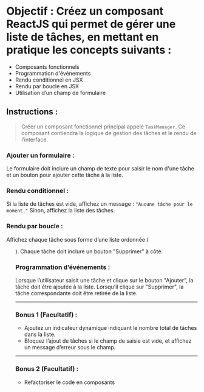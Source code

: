  # Objectif : Créez un composant ReactJS qui permet de gérer une liste de tâches, en mettant en pratique les concepts suivants :

* Composants fonctionnels
* Programmation d'événements
* Rendu conditionnel en JSX
* Rendu par boucle en JSX
* Utilisation d’un champ de formulaire

## Instructions :
> Créer un composant fonctionnel principal appelé `TaskManager`. Ce composant contiendra la logique de gestion des tâches et le rendu de l’interface.

### Ajouter un formulaire :

Le formulaire doit inclure un champ de texte pour saisir le nom d'une tâche et un bouton pour ajouter cette tâche à la liste.

### Rendu conditionnel :

Si la liste de tâches est vide, affichez un message : `"Aucune tâche pour le moment."`
Sinon, affichez la liste des tâches.

### Rendu par boucle :

Affichez chaque tâche sous forme d’une liste ordonnée (<ol>).
Chaque tâche doit inclure un bouton "Supprimer" à côté.

### Programmation d’événements :

Lorsque l’utilisateur saisit une tâche et clique sur le bouton "Ajouter", la tâche doit être ajoutée à la liste.
Lorsqu’il clique sur "Supprimer", la tâche correspondante doit être retirée de la liste.

-----------------------------------------------------------------------------------
### Bonus 1 (Facultatif) :
* Ajoutez un indicateur dynamique indiquant le nombre total de tâches dans la liste.
* Bloquez l’ajout de tâches si le champ de saisie est vide, et affichez un message d’erreur sous le champ.

-----------------------------------------------------------------------------------
### Bonus 2 (Facultatif) :
* Refactoriser le code en composants
